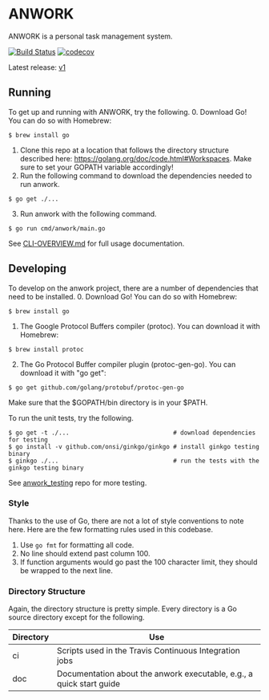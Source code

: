 # ANWORK

ANWORK is a personal task management system.

[![Build Status](https://travis-ci.org/ankeesler/anwork.svg?branch=feature/go-ify)](https://travis-ci.org/ankeesler/anwork)
[![codecov](https://codecov.io/gh/ankeesler/anwork/branch/feature%2Fgo-ify/graph/badge.svg)](https://codecov.io/gh/ankeesler/anwork)

Latest release: [v1](https://github.com/ankeesler/anwork/releases/tag/v1)

## Running

To get up and running with ANWORK, try the following.
0. Download Go! You can do so with Homebrew:
```
$ brew install go
```
1. Clone this repo at a location that follows the directory structure described here:
   https://golang.org/doc/code.html#Workspaces. Make sure to set your GOPATH variable accordingly!
2. Run the following command to download the dependencies needed to run anwork.
```
$ go get ./...
```
3. Run anwork with the following command.
```
$ go run cmd/anwork/main.go
```

See [CLI-OVERVIEW.md](doc/CLI-OVERVIEW.md) for full usage documentation.

## Developing

To develop on the anwork project, there are a number of dependencies that need to be installed.
0. Download Go! You can do so with Homebrew:
```
$ brew install go
```
1. The Google Protocol Buffers compiler (protoc). You can download it with Homebrew:
```
$ brew install protoc
```
2. The Go Protocol Buffer compiler plugin (protoc-gen-go). You can download it with "go get":
```
$ go get github.com/golang/protobuf/protoc-gen-go
```
Make sure that the $GOPATH/bin directory is in your $PATH.

To run the unit tests, try the following.
```
$ go get -t ./...                             # download dependencies for testing
$ go install -v github.com/onsi/ginkgo/ginkgo # install ginkgo testing binary
$ ginkgo ./...                                # run the tests with the ginkgo testing binary
```

See [anwork_testing](https://github.com/ankeesler/anwork_testing) repo for more testing.

### Style

Thanks to the use of Go, there are not a lot of style conventions to note here. Here are the few
formatting rules used in this codebase.
1. Use `go fmt` for formatting all code.
2. No line should extend past column 100.
3. If function arguments would go past the 100 character limit, they should be wrapped to the next
   line.

### Directory Structure

Again, the directory structure is pretty simple. Every directory is a Go source directory except for
the following.

| Directory | Use |
| --- | --- |
| ci | Scripts used in the Travis Continuous Integration jobs |
| doc | Documentation about the anwork executable, e.g., a quick start guide |